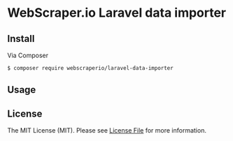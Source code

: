 # WebScraper.io Laravel data importer

## Install

Via Composer

``` bash
$ composer require webscraperio/laravel-data-importer
```

## Usage


## License

The MIT License (MIT). Please see [License File](LICENSE.md) for more information.
